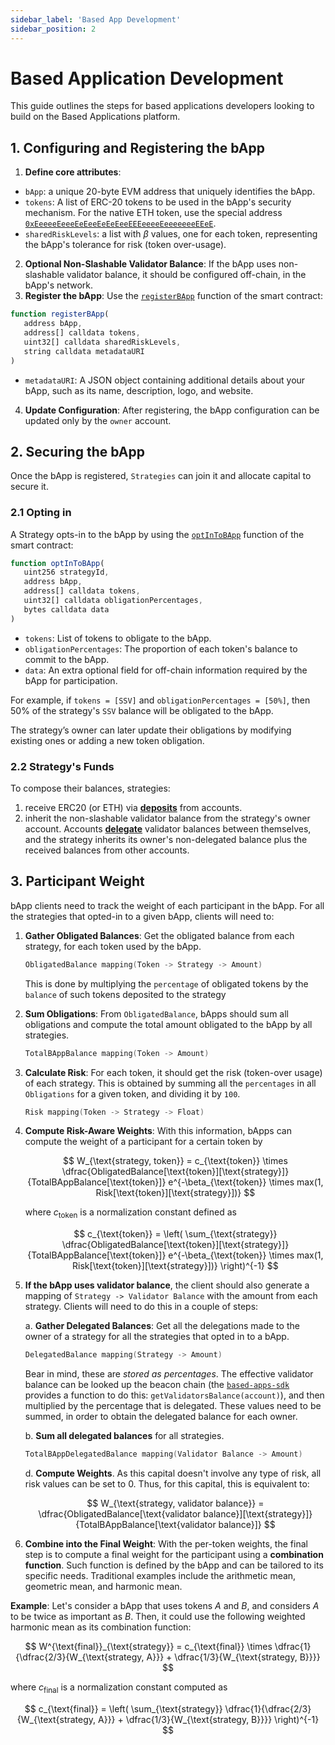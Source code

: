 ```yaml
---
sidebar_label: 'Based App Development'
sidebar_position: 2
---
```


# Based Application Development

This guide outlines the steps for based applications developers looking to build on the Based Applications platform.

<!-- ## 0. Developing a Based Application Middleware smart contract

The `BAppManager` smart contract developed by SSV Labs accepts registrations of BApps that implement a specific interface. This is outlined [in this dedicated page](./smart-contracts/based-app-middleware-example.md), that also provides a simple example. -->

## 1. Configuring and Registering the bApp

1. **Define core attributes**:
- `bApp`: a unique 20-byte EVM address that uniquely identifies the bApp.
- `tokens`:  A list of ERC-20 tokens to be used in the bApp's security mechanism. For the native ETH token, use the special address [`0xEeeeeEeeeEeEeeEeEeEeeEEEeeeeEeeeeeeeEEeE`](https://github.com/ssvlabs/based-applications/blob/main/src/BasedAppManager.sol#L62).
- `sharedRiskLevels`: a list with $\beta$ values, one for each token, representing the bApp's tolerance for risk (token over-usage).
2. **Optional Non-Slashable Validator Balance**: If the bApp uses non-slashable validator balance, it should be configured off-chain, in the bApp's network.
3. **Register the bApp**: Use the [`registerBApp`](./smart-contracts/BasedAppManager#registerbappbapp-tokens-sharedrisklevels-metadatauri) function of the smart contract:
```javascript
function registerBApp(
   address bApp,
   address[] calldata tokens,
   uint32[] calldata sharedRiskLevels,
   string calldata metadataURI
)
```
- `metadataURI`: A JSON object containing additional details about your bApp, such as its name, description, logo, and website.
4. **Update Configuration**: After registering, the bApp configuration can be updated only by the `owner` account.

## 2. Securing the bApp

Once the bApp is registered, `Strategies` can join it and allocate capital to secure it.

### 2.1 Opting in

A Strategy opts-in to the bApp by using the [`optInToBApp`](./smart-contracts/BasedAppManager#optintobappstrategyid-bapp-tokens-obligationpercentages-data) function of the smart contract:
```javascript
function optInToBApp(
   uint256 strategyId,
   address bApp,
   address[] calldata tokens,
   uint32[] calldata obligationPercentages,
   bytes calldata data
)
```
- `tokens`: List of tokens to obligate to the bApp.
- `obligationPercentages`: The proportion of each token's balance to commit to the bApp.
- `data`: An extra optional field for off-chain information required by the bApp for participation.

For example, if `tokens = [SSV]` and `obligationPercentages = [50%]`, then 50% of the strategy's `SSV` balance will be obligated to the bApp.

The strategy’s owner can later update their obligations by modifying existing ones or adding a new token obligation.

### 2.2 Strategy's Funds

To compose their balances, strategies:
1. receive ERC20 (or ETH) via [**deposits**](https://github.com/ssvlabs/based-applications/blob/main/src/BasedAppManager.sol#L376) from accounts.
2. inherit the non-slashable validator balance from the strategy's owner account. Accounts [**delegate**](https://github.com/ssvlabs/based-applications/blob/main/src/BasedAppManager.sol#L201) validator balances between themselves, and the strategy inherits its owner's non-delegated balance plus the received balances from other accounts.

## 3. Participant Weight

bApp clients need to track the weight of each participant in the bApp. For all the strategies that opted-in to a given bApp, clients will need to:

1. **Gather Obligated Balances**: Get the obligated balance from each strategy, for each token used by the bApp.
   ```go
   ObligatedBalance mapping(Token -> Strategy -> Amount)
   ```
   This is done by multiplying the `percentage` of obligated tokens by the `balance` of such tokens deposited to the strategy

2. **Sum Obligations**: From `ObligatedBalance`, bApps should sum all obligations and compute the total amount obligated to the bApp by all strategies.
   ```go
   TotalBAppBalance mapping(Token -> Amount)
   ```
3. **Calculate Risk**: For each token, it should get the risk (token-over usage) of each strategy. This is obtained by summing all the `percentages` in all `Obligations` for a given token, and dividing it by `100`.
   ```go
   Risk mapping(Token -> Strategy -> Float)
   ```
4. **Compute Risk-Aware Weights**: With this information, bApps can compute the weight of a participant for a certain token by

   $$
   W_{\text{strategy, token}} = c_{\text{token}} \times \dfrac{ObligatedBalance[\text{token}][\text{strategy}]}{TotalBAppBalance[\text{token}]} e^{-\beta_{\text{token}} \times max(1, Risk[\text{token}][\text{strategy}])}
   $$

   where $c_{\text{token}}$ is a normalization constant defined as

   $$
   c_{\text{token}} = \left( \sum_{\text{strategy}} \dfrac{ObligatedBalance[\text{token}][\text{strategy}]}{TotalBAppBalance[\text{token}]} e^{-\beta_{\text{token}} \times max(1, Risk[\text{token}][\text{strategy}])} \right)^{-1}
   $$

5. **If the bApp uses validator balance**, the client should also generate a mapping of `Strategy -> Validator Balance` with the amount from each strategy. Clients will need to do this in a couple of steps:

    a. **Gather Delegated Balances**: Get all the delegations made to the owner of a strategy for all the strategies that opted in to a bApp.

      ```go
      DelegatedBalance mapping(Strategy -> Amount)
      ```
    
      Bear in mind, these are *stored as percentages*. The effective validator balance can be looked up the beacon chain (the [`based-apps-sdk`](https://github.com/ssvlabs/based-apps-sdk) provides a function to do this: `getValidatorsBalance(account)`), and then multiplied by the percentage that is delegated.
      These values need to be summed, in order to obtain the delegated balance for each owner.

    b. **Sum all delegated balances** for all strategies.
      ```go
      TotalBAppDelegatedBalance mapping(Validator Balance -> Amount)
      ```

    d. **Compute Weights**. As this capital doesn't involve any type of risk, all risk values can be set to 0. Thus, for this capital, this is equivalent to:

      $$
      W_{\text{strategy, validator balance}} = \dfrac{ObligatedBalance[\text{validator balance}][\text{strategy}]}{TotalBAppBalance[\text{validator balance}]}
      $$

6. **Combine into the Final Weight**: With the per-token weights, the final step is to compute a final weight for the participant using a **combination function**. Such function is defined by the bApp and can be tailored to its specific needs. Traditional examples include the arithmetic mean, geometric mean, and harmonic mean.


**Example**: Let's consider a bApp that uses tokens $A$ and $B$, and considers $A$ to be twice as important as $B$. Then, it could use the following weighted harmonic mean as its combination function:

$$
W^{\text{final}}_{\text{strategy}} = c_{\text{final}} \times \dfrac{1}{\dfrac{2/3}{W_{\text{strategy, A}}} + \dfrac{1/3}{W_{\text{strategy, B}}}}
$$

where $c_{\text{final}}$ is a normalization constant computed as

$$
c_{\text{final}} = \left( \sum_{\text{strategy}} \dfrac{1}{\dfrac{2/3}{W_{\text{strategy, A}}} + \dfrac{1/3}{W_{\text{strategy, B}}}} \right)^{-1}
$$

<!-- [At the following page](./participant-weight-example.md), you can find a coded example of how to combine Subgraph data with the logic described above. -->